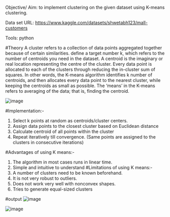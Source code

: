 Objective/ Aim:  to implement clustering on the given dataset using K-means clustering.

Data set URL: https://www.kaggle.com/datasets/shwetabh123/mall-customers

Tools: python

#Theory
A cluster refers to a collection of data points aggregated together because of certain similarities.
define a target number k, which refers to the number of centroids you need in the dataset. A centroid is the imaginary or real location representing the centre of the cluster.
Every data point is allocated to each of the clusters through reducing the in-cluster sum of squares.
In other words, the K-means algorithm identifies k number of centroids, and then allocates every data point to the nearest cluster, while keeping the centroids as small as possible.
The ‘means’ in the K-means refers to averaging of the data; that is, finding the centroid.

![image](https://user-images.githubusercontent.com/80147820/172343405-67d0b903-95ec-43e8-896d-7bd187385168.png)

 
#Implementation:-
1.	Select k points at random as centroids/cluster centers.
2.	Assign data points to the closest cluster based on Euclidean distance
3.	Calculate centroid of all points within the cluster
4.	Repeat iteratively till convergence. (Same points are assigned to the clusters in consecutive iterations)

#Advantages of using K means:-
1.	The algorithm in most cases runs in linear time.
2.	Simple and intuitive to understand
#Limitations of using K means:-
1.	A number of clusters need to be known beforehand.
2.	It is not very robust to outliers.
3.	Does not work very well with nonconvex shapes.
4.	Tries to generate equal-sized clusters

#output
![image](https://user-images.githubusercontent.com/80147820/172343523-7b6b33c6-8892-49ef-a0ed-4f41d57bc40b.png)

![image](https://user-images.githubusercontent.com/80147820/172343546-ec674c2b-f160-494a-a603-107214c7382c.png)
